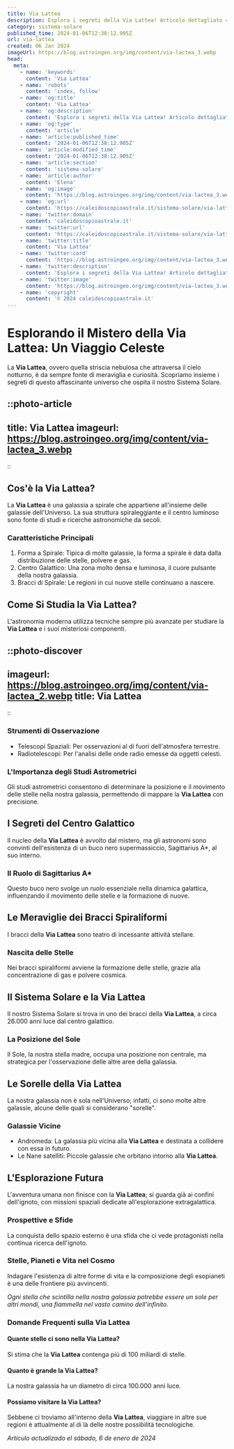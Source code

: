 ```yaml
---
title: Via Lattea
description: Esplora i segreti della Via Lattea! Articolo dettagliato con foto mozzafiato e curiosità sul nostro sistema stellare. Scopri di più!
category: sistema-solare
published_time: 2024-01-06T12:38:12.905Z
url: via-lattea
created: 06 Jan 2024
imageUrl: https://blog.astroingeo.org/img/content/via-lactea_3.webp
head:
  meta:
    - name: 'keywords'
      content: 'Via Lattea'
    - name: 'robots'
      content: 'index, follow'
    - name: 'og:title'
      content: 'Via Lattea'
    - name: 'og:description'
      content: 'Esplora i segreti della Via Lattea! Articolo dettagliato con foto mozzafiato e curiosità sul nostro sistema stellare. Scopri di più!'
    - name: 'og:type'
      content: 'article'
    - name: 'article:published_time'
      content: '2024-01-06T12:38:12.905Z'
    - name: 'article:modified_time'
      content: '2024-01-06T12:38:12.905Z'
    - name: 'article:section'
      content: 'sistema-solare'
    - name: 'article:author'
      content: 'Elena'
    - name: 'og:image'
      content: 'https://blog.astroingeo.org/img/content/via-lactea_3.webp'
    - name: 'og:url'
      content: 'https://caleidoscopioastrale.it/sistema-solare/via-lattea'
    - name: 'twitter:domain'
      content: 'caleidoscopioastrale.it'
    - name: 'twitter:url'
      content: 'https://caleidoscopioastrale.it/sistema-solare/via-lattea'
    - name: 'twitter:title'
      content: 'Via Lattea'
    - name: 'twitter:card'
      content: 'https://blog.astroingeo.org/img/content/via-lactea_3.webp'
    - name: 'twitter:description'
      content: 'Esplora i segreti della Via Lattea! Articolo dettagliato con foto mozzafiato e curiosità sul nostro sistema stellare. Scopri di più!'
    - name: 'twitter:image'
      content: 'https://blog.astroingeo.org/img/content/via-lactea_3.webp'
    - name: 'copyright'
      content: '© 2024 caleidoscopioastrale.it'
---
```

# Esplorando il Mistero della **Via Lattea**: Un Viaggio Celeste

La **Via Lattea**, ovvero quella striscia nebulosa che attraversa il cielo notturno, è da sempre fonte di meraviglia e curiosità. Scopriamo insieme i segreti di questo affascinante universo che ospita il nostro Sistema Solare.

::photo-article
---
title: Via Lattea
imageurl: https://blog.astroingeo.org/img/content/via-lactea_3.webp
---
::

## Cos'è la **Via Lattea**?

La **Via Lattea** è una galassia a spirale che appartiene all'insieme delle galassie dell'Universo. La sua struttura spiraleggiante e il centro luminoso sono fonte di studi e ricerche astronomiche da secoli.

### Caratteristiche Principali

1. Forma a Spirale: Tipica di molte galassie, la forma a spirale è data dalla distribuzione delle stelle, polvere e gas.
2. Centro Galattico: Una zona molto densa e luminosa, il cuore pulsante della nostra galassia.
3. Bracci di Spirale: Le regioni in cui nuove stelle continuano a nascere.

## Come Si Studia la **Via Lattea**?

L'astronomia moderna utilizza tecniche sempre più avanzate per studiare la **Via Lattea** e i suoi misteriosi componenti.

::photo-discover
---
imageurl: https://blog.astroingeo.org/img/content/via-lactea_2.webp
title: Via Lattea
---
::

### Strumenti di Osservazione

- Telescopi Spaziali: Per osservazioni al di fuori dell'atmosfera terrestre.
- Radiotelescopi: Per l'analisi delle onde radio emesse da oggetti celesti.

### L'Importanza degli Studi Astrometrici

Gli studi astrometrici consentono di determinare la posizione e il movimento delle stelle nella nostra galassia, permettendo di mappare la **Via Lattea** con precisione.

## I Segreti del Centro Galattico

Il nucleo della **Via Lattea** è avvolto dal mistero, ma gli astronomi sono convinti dell'esistenza di un buco nero supermassiccio, Sagittarius A*, al suo interno.

### Il Ruolo di Sagittarius A*

Questo buco nero svolge un ruolo essenziale nella dinamica galattica, influenzando il movimento delle stelle e la formazione di nuove.
   
## Le Meraviglie dei Bracci Spiraliformi

I bracci della **Via Lattea** sono teatro di incessante attività stellare.

### Nascita delle Stelle

Nei bracci spiraliformi avviene la formazione delle stelle, grazie alla concentrazione di gas e polvere cosmica.

## Il Sistema Solare e la **Via Lattea**

Il nostro Sistema Solare si trova in uno dei bracci della **Via Lattea**, a circa 26.000 anni luce dal centro galattico.

### La Posizione del Sole

Il Sole, la nostra stella madre, occupa una posizione non centrale, ma strategica per l'osservazione delle altre aree della galassia.

## Le Sorelle della **Via Lattea**

La nostra galassia non è sola nell'Universo; infatti, ci sono molte altre galassie, alcune delle quali si considerano "sorelle".

### Galassie Vicine

- Andromeda: La galassia più vicina alla **Via Lattea** e destinata a collidere con essa in futuro.
- Le Nane satelliti: Piccole galassie che orbitano intorno alla **Via Lattea**.

## L'Esplorazione Futura

L'avventura umana non finisce con la **Via Lattea**; si guarda già ai confini dell'ignoto, con missioni spaziali dedicate all'esplorazione extragalattica.

### Prospettive e Sfide

La conquista dello spazio esterno è una sfida che ci vede protagonisti nella continua ricerca dell'ignoto.

### Stelle, Pianeti e Vita nel Cosmo

Indagare l'esistenza di altre forme di vita e la composizione degli esopianeti è una delle frontiere più avvincenti.

*Ogni stella che scintilla nella nostra galassia potrebbe essere un sole per altri mondi, una fiammella nel vasto camino dell'infinito.*

### Domande Frequenti sulla **Via Lattea**

#### Quante stelle ci sono nella **Via Lattea**?

Si stima che la **Via Lattea** contenga più di 100 miliardi di stelle.

#### Quanto è grande la **Via Lattea**?

La nostra galassia ha un diametro di circa 100.000 anni luce.

#### Possiamo visitare la **Via Lattea**?

Sebbene ci troviamo all'interno della **Via Lattea**, viaggiare in altre sue regioni è attualmente al di là delle nostre possibilità tecnologiche.

_Artículo actualizado el sábado, 6 de enero de 2024_